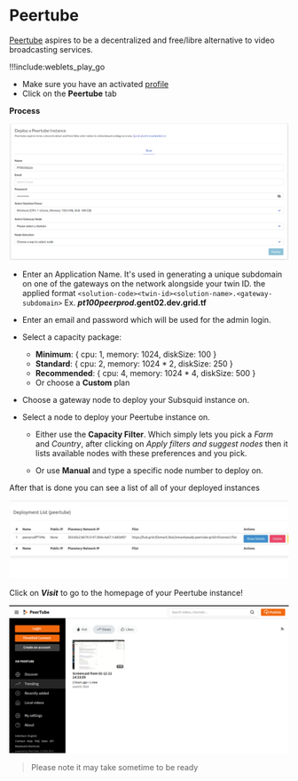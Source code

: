 # Peertube

[Peertube](https://joinpeertube.org/) aspires to be a decentralized and free/libre alternative to video broadcasting services.

!!!include:weblets_play_go
- Make sure you have an activated [profile](weblets_profile_manager)
- Click on the **Peertube** tab

__Process__

![](img/new_peer1.png)

- Enter an Application Name. It's used in generating a unique subdomain on one of the gateways on the network alongside your twin ID. 
  the applied format `<solution-code><twin-id><solution-name>.<gateway-subdomain>` Ex. ***pt100peerprod*.gent02.dev.grid.tf**
- Enter an email and password which will be used for the admin login.
- Select a capacity package:
    - **Minimum**: { cpu: 1, memory: 1024, diskSize: 100 }
    - **Standard**: { cpu: 2, memory: 1024 * 2, diskSize: 250 }
    - **Recommended**: { cpu: 4, memory: 1024 * 4, diskSize: 500 }
    - Or choose a **Custom** plan
- Choose a gateway node to deploy your Subsquid instance on.

- Select a node to deploy your Peertube instance on.

  - Either use the **Capacity Filter**. Which simply lets you pick a *Farm* and *Country*, after clicking on *Apply filters and suggest nodes* then it lists available nodes with these preferences and you pick.

  - Or use **Manual** and type a specific node number to deploy on.



After that is done you can see a list of all of your deployed instances


![](img/weblet_peertube_listing.png)

Click on ***Visit*** to go to the homepage of your Peertube instance!

![](img/weblet_peertube_instance.png)

> Please note it may take sometime to be ready